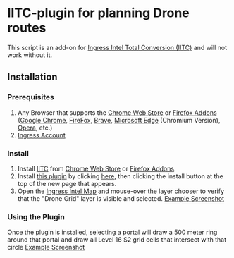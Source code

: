 # IITC-plugin for planning Drone routes
This script is an add-on for [Ingress Intel Total Conversion (IITC)](https://iitc.app/) and will not work without it.

## Installation
### Prerequisites
1. Any Browser that supports the [Chrome Web Store](https://chrome.google.com/webstore/category/extensions) or [Firefox Addons](https://addons.mozilla.org/en-US/firefox/) ([Google Chrome](http://google.com/chrome), [FireFox](https://www.mozilla.org/en-US/firefox/new/), [Brave](https://brave.com), [Microsoft Edge](https://www.microsoft.com/en-us/edge) (Chromium Version), [Opera](https://www.microsoft.com/en-us/edge), etc.) 
2. [Ingress Account](https://ingress.com/)

### Install
1. Install [IITC](https://iitc.app/download_desktop.html) from [Chrome Web Store](https://chrome.google.com/webstore/detail/iitc-button/febaefghpimpenpigafpolgljcfkeakn) or [Firefox Addons](https://addons.mozilla.org/firefox/addon/iitc-button). 
2. Install [this plugin](https://github.com/tehstone/IngressDronePath/) by clicking [here](https://github.com/tehstone/IngressDronePath/raw/master/dronePathTravelPlanner.user.js?inline=false), then clicking the install button at the top of the new page that appears.
3. Open the [Ingress Intel Map](https://ingress.com/intel) and mouse-over the layer chooser to verify that the "Drone Grid" layer is visible and selected. [Example Screenshot](https://i.imgur.com/3kR1Oxx.png)

### Using the Plugin
Once the plugin is installed, selecting a portal will draw a 500 meter ring around that portal and draw all Level 16 S2 grid cells that intersect with that circle
[Example Screenshot](https://i.imgur.com/cwPg8tc.jpg)
